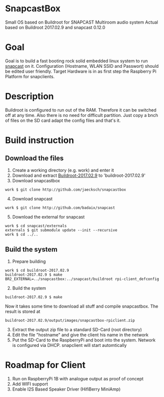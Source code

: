 # SnapcastBox
Small OS based on Buildroot for SNAPCAST Multiroom audio system
Actual based on Buildroot 2017.02.9 and snapcast 0.12.0

# Goal
Goal is to build a fast booting rock solid embedded linux system to run [snapcast](http://github.com/badaix/snapcast) on it.
Configuration (Hostname, WLAN SSID and Passwort) should be edited user friendly.
Target Hardware is in as first step the Raspberry Pi Platform for snapclients.

# Description

Buildroot is configured to run out of the RAM. Therefore it can be switched off at any time.
Also there is no need for difficult partition. Just copy a bnch of files on the SD card adapt 
the config files and that's it.

# Build instruction

## Download the files

1. Create a working directory (e.g. work) and enter it
2. Download and extract [Buildroot-2017.02.9](https://buildroot.org/downloads/buildroot-2017.02.9.tar.gz) to 'buildroot-2017.02.9'
3. Download snapcastbox
```
work $ git clone http://github.com/jaecksch/snapcastbox
```
4. Download snapcast
```
work $ git clone http://github.com/badaix/snapcast
```
5. Download the external for snapcast
```
work $ cd snapcast/externals
externals $ git submodule update --init --recursive
work $ cd ../..
```
## Build the system

1. Prepare building
```
work $ cd buildroot-2017.02.9
buildroot-2017.02.9 $ make BR2_EXTERNAL=../snapcastbox:../snapcast/buildroot rpi-client_defconfig
```
2. Build the system
```
buildroot-2017.02.9 $ make
```
Now it takes some time to download all stuff and compile snapcastbox.
The result is stored at
```
buildroot-2017.02.9/output/images/snapcastbox-rpiclient.zip
```
3. Extract the output zip file to a standard SD-Card (root directory)
4. Edit the file "hostname" and give the client his name in the network
5. Put the SD-Card to the RaspberryPi and boot into the system. Network is configured via DHCP. snapclient will start automtically

# Roadmap for Client

1. Run on RaspberryPi 1B with analogue output as proof of concept
2. Add WIFI support
3. Enable I2S Based Speaker Driver (HifiBerry MiniAmp)
